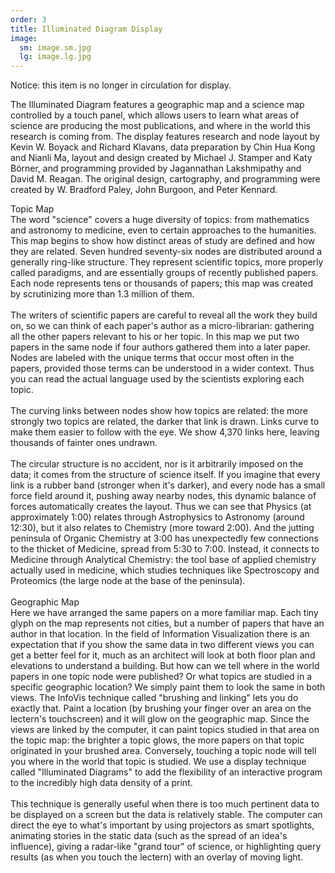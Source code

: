 ```yaml
---
order: 3
title: Illuminated Diagram Display
image:
  sm: image.sm.jpg
  lg: image.lg.jpg
---
```

Notice: this item is no longer in circulation for display.

The Illuminated Diagram features a geographic map and a science map controlled by a touch panel, which allows users to learn what areas of science are producing the most publications, and where in the world this research is coming from. The display features research and node layout by Kevin W. Boyack and Richard Klavans, data preparation by Chin Hua Kong and Nianli Ma, layout and design created by Michael J. Stamper and Katy Börner, and programming provided by Jagannathan Lakshmipathy and David M. Reagan. The original design, cartography, and programming were created by W. Bradford Paley, John Burgoon, and Peter Kennard. 

Topic Map\
The word "science" covers a huge diversity of topics: from mathematics and astronomy to medicine, even to certain approaches to the humanities. This map begins to show how distinct areas of study are defined and how they are related. Seven hundred seventy-six nodes are distributed around a generally ring-like structure. They represent scientific topics, more properly called paradigms, and are essentially groups of recently published papers. Each node represents tens or thousands of papers; this map was created by scrutinizing more than 1.3 million of them.\
\
The writers of scientific papers are careful to reveal all the work they build on, so we can think of each paper's author as a micro-librarian: gathering all the other papers relevant to his or her topic. In this map we put two papers in the same node if four authors gathered them into a later paper. Nodes are labeled with the unique terms that occur most often in the papers, provided those terms can be understood in a wider context. Thus you can read the actual language used by the scientists exploring each topic.\
\
The curving links between nodes show how topics are related: the more strongly two topics are related, the darker that link is drawn. Links curve to make them easier to follow with the eye. We show 4,370 links here, leaving thousands of fainter ones undrawn.\
\
The circular structure is no accident, nor is it arbitrarily imposed on the data; it comes from the structure of science itself. If you imagine that every link is a rubber band (stronger when it's darker), and every node has a small force field around it, pushing away nearby nodes, this dynamic balance of forces automatically creates the layout. Thus we can see that Physics (at approximately 1:00) relates through Astrophysics to Astronomy (around 12:30), but it also relates to Chemistry (more toward 2:00). And the jutting peninsula of Organic Chemistry at 3:00 has unexpectedly few connections to the thicket of Medicine, spread from 5:30 to 7:00. Instead, it connects to Medicine through Analytical Chemistry: the tool base of applied chemistry actually used in medicine, which studies techniques like Spectroscopy and Proteomics (the large node at the base of the peninsula).\
\
Geographic Map\
Here we have arranged the same papers on a more familiar map. Each tiny glyph on the map represents not cities, but a number of papers that have an author in that location. In the field of Information Visualization there is an expectation that if you show the same data in two different views you can get a better feel for it, much as an architect will look at both floor plan and elevations to understand a building. But how can we tell where in the world papers in one topic node were published? Or what topics are studied in a specific geographic location? We simply paint them to look the same in both views. The InfoVis technique called "brushing and linking" lets you do exactly that. Paint a location (by brushing your finger over an area on the lectern's touchscreen) and it will glow on the geographic map. Since the views are linked by the computer, it can paint topics studied in that area on the topic map: the brighter a topic glows, the more papers on that topic originated in your brushed area. Conversely, touching a topic node will tell you where in the world that topic is studied. We use a display technique called "Illuminated Diagrams" to add the flexibility of an interactive program to the incredibly high data density of a print.\
\
This technique is generally useful when there is too much pertinent data to be displayed on a screen but the data is relatively stable. The computer can direct the eye to what's important by using projectors as smart spotlights, animating stories in the static data (such as the spread of an idea's influence), giving a radar-like "grand tour" of science, or highlighting query results (as when you touch the lectern) with an overlay of moving light.